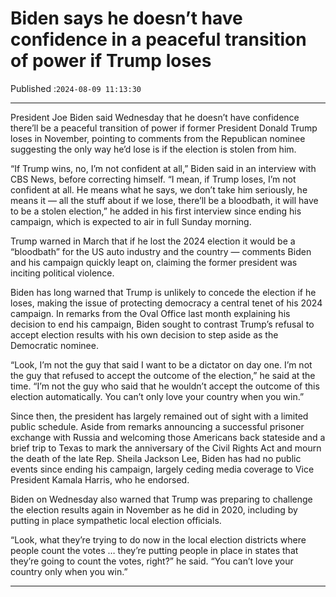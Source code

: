 # Biden says he doesn’t have confidence in a peaceful transition of power if Trump loses

Published :`2024-08-09 11:13:30`

---

President Joe Biden said Wednesday that he doesn’t have confidence there’ll be a peaceful transition of power if former President Donald Trump loses in November, pointing to comments from the Republican nominee suggesting the only way he’d lose is if the election is stolen from him.

“If Trump wins, no, I’m not confident at all,” Biden said in an interview with CBS News, before correcting himself. “I mean, if Trump loses, I’m not confident at all. He means what he says, we don’t take him seriously, he means it — all the stuff about if we lose, there’ll be a bloodbath, it will have to be a stolen election,” he added in his first interview since ending his campaign, which is expected to air in full Sunday morning.

Trump warned in March that if he lost the 2024 election it would be a “bloodbath” for the US auto industry and the country — comments Biden and his campaign quickly leapt on, claiming the former president was inciting political violence.

Biden has long warned that Trump is unlikely to concede the election if he loses, making the issue of protecting democracy a central tenet of his 2024 campaign. In remarks from the Oval Office last month explaining his decision to end his campaign, Biden sought to contrast Trump’s refusal to accept election results with his own decision to step aside as the Democratic nominee.

“Look, I’m not the guy that said I want to be a dictator on day one. I’m not the guy that refused to accept the outcome of the election,” he said at the time. “I’m not the guy who said that he wouldn’t accept the outcome of this election automatically. You can’t only love your country when you win.”

Since then, the president has largely remained out of sight with a limited public schedule. Aside from remarks announcing a successful prisoner exchange with Russia and welcoming those Americans back stateside and a brief trip to Texas to mark the anniversary of the Civil Rights Act and mourn the death of the late Rep. Sheila Jackson Lee, Biden has had no public events since ending his campaign, largely ceding media coverage to Vice President Kamala Harris, who he endorsed.

Biden on Wednesday also warned that Trump was preparing to challenge the election results again in November as he did in 2020, including by putting in place sympathetic local election officials.

“Look, what they’re trying to do now in the local election districts where people count the votes … they’re putting people in place in states that they’re going to count the votes, right?” he said. “You can’t love your country only when you win.”

---

